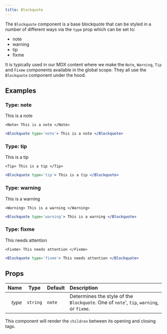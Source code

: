 ```yaml
---
title: Blockquote
---
```


The `Blockquote` component is a base blockquote that can be styled 
in a number of different ways via the `type` prop which can be set to:

 - note
 - warning
 - tip
 - fixme
 
It is typically used in our MDX content where we make the `Note`, `Warning`,
`Tip` and `Fixme` components available in the global scope. They all use 
the `Blockquote` component under the hood.

## Examples

### Type: note

<Note> This is a note </Note>

```mdx
<Note> This is a note </Note>
```

```jsx
<Blockquote type='note'> This is a note </Blockquote>
```


### Type: tip

<Tip> This is a tip </Tip>

```mdx
<Tip> This is a tip </Tip>
```

```jsx
<Blockquote type='tip'> This is a tip </Blockquote>
```


### Type: warning

<Warning> This is a warning </Warning>

```mdx
<Warning> This is a warning </Warning>
```

```jsx
<Blockquote type='warning'> This is a warning </Blockquote>
```

### Type: fixme

<Fixme> This needs attention </Fixme>

```mdx
<Fixme> This needs attention </Fixme>
```

```jsx
<Blockquote type='fixme'> This needs attention </Blockquote>
```

## Props

| Name | Type | Default | Description |
|-----:|------|:--------|:------------|
|*type*|`string`|`note`|Determines the style of the `Blockquote`. One of `note`', `tip`, `warning`, or `fixme`.|

<Note>

This component will render the `children` between its opening and closing tags.

</Note>
